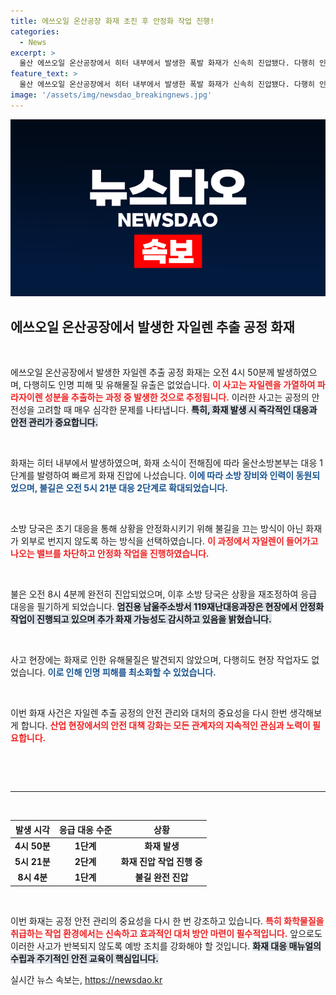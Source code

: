 ```yaml
---
title: 에쓰오일 온산공장 화재 초진 후 안정화 작업 진행!
categories:
  - News
excerpt: >
  울산 에쓰오일 온산공장에서 히터 내부에서 발생한 폭발 화재가 신속히 진압됐다. 다행히 인명 피해와 유해물질 유출은 없었으며, 현재 공정 안정화 작업이 진행 중이다.
feature_text: >
  울산 에쓰오일 온산공장에서 히터 내부에서 발생한 폭발 화재가 신속히 진압됐다. 다행히 인명 피해와 유해물질 유출은 없었으며, 현재 공정 안정화 작업이 진행 중이다.
image: '/assets/img/newsdao_breakingnews.jpg'
---
```


<p><img src="/assets/img/newsdao_breakingnews.jpg" alt="bookingtag 속보" /></p>

<h2 data-ke-size="size26">에쓰오일 온산공장에서 발생한 자일렌 추출 공정 화재</h2>

<p data-ke-size="size16">&nbsp;</p>

<p>에쓰오일 온산공장에서 발생한 자일렌 추출 공정 화재는 오전 4시 50분께 발생하였으며, 다행히도 인명 피해 및 유해물질 유출은 없었습니다. <b><span style="color: #ee2323;">이 사고는 자일렌을 가열하여 파라자이렌 성분을 추출하는 과정 중 발생한 것으로 추정됩니다.</span></b> 이러한 사고는 공정의 안전성을 고려할 때 매우 심각한 문제를 나타냅니다. <b><span style="background-color: #21538527;">특히, 화재 발생 시 즉각적인 대응과 안전 관리가 중요합니다.</span></b> </p>

<p data-ke-size="size16">&nbsp;</p>

<p>화재는 히터 내부에서 발생하였으며, 화재 소식이 전해짐에 따라 울산소방본부는 대응 1단계를 발령하여 빠르게 화재 진압에 나섰습니다. <b><span style="color: #1a5490;">이에 따라 소방 장비와 인력이 동원되었으며, 불길은 오전 5시 21분 대응 2단계로 확대되었습니다.</span></b> </p>

<p data-ke-size="size16">&nbsp;</p>

<p>소방 당국은 초기 대응을 통해 상황을 안정화시키기 위해 불길을 끄는 방식이 아닌 화재가 외부로 번지지 않도록 하는 방식을 선택하였습니다. <b><span style="color: #ee2323;">이 과정에서 자일렌이 들어가고 나오는 밸브를 차단하고 안정화 작업을 진행하였습니다.</span></b> </p>

<p data-ke-size="size16">&nbsp;</p>

<p>불은 오전 8시 4분께 완전히 진압되었으며, 이후 소방 당국은 상황을 재조정하여 응급 대응을 필기하게 되었습니다. <b><span style="background-color: #21538527;">엄진용 남울주소방서 119재난대응과장은 현장에서 안정화 작업이 진행되고 있으며 추가 화재 가능성도 감시하고 있음을 밝혔습니다.</span></b> </p>

<p data-ke-size="size16">&nbsp;</p>

<p>사고 현장에는 화재로 인한 유해물질은 발견되지 않았으며, 다행히도 현장 작업자도 없었습니다. <b><span style="color: #1a5490;">이로 인해 인명 피해를 최소화할 수 있었습니다.</span></b> </p>

<p data-ke-size="size16">&nbsp;</p>

<p>이번 화재 사건은 자일렌 추출 공정의 안전 관리와 대처의 중요성을 다시 한번 생각해보게 합니다. <b><span style="color: #ee2323;">산업 현장에서의 안전 대책 강화는 모든 관계자의 지속적인 관심과 노력이 필요합니다.</span></b> </p>

<p data-ke-size="size16">&nbsp;</p>

<p><br></p>

<hr>

<p><br> </p>

<table style="width:100%">
  <thead>
    <tr>
      <th style="text-align: center;">발생 시각</th>
      <th style="text-align: center;">응급 대응 수준</th>
      <th style="text-align: center;">상황</th>
    </tr>
  </thead>
  <tbody>
    <tr>
      <td style="text-align: center; height: 17px;"><b>4시 50분</b></td>
      <td style="text-align: center; height: 17px;"><b>1단계</b></td>
      <td style="text-align: center; height: 17px;"><b>화재 발생</b></td>
    </tr>
    <tr>
      <td style="text-align: center; height: 17px;"><b>5시 21분</b></td>
      <td style="text-align: center; height: 17px;"><b>2단계</b></td>
      <td style="text-align: center; height: 17px;"><b>화재 진압 작업 진행 중</b></td>
    </tr>
    <tr>
      <td style="text-align: center; height: 17px;"><b>8시 4분</b></td>
      <td style="text-align: center; height: 17px;"><b>1단계</b></td>
      <td style="text-align: center; height: 17px;"><b>불길 완전 진압</b></td>
    </tr>
  </tbody>
</table>

<p data-ke-size="size16">&nbsp;</p>

<p>이번 화재는 공정 안전 관리의 중요성을 다시 한 번 강조하고 있습니다. <b><span style="color: #ee2323;">특히 화학물질을 취급하는 작업 환경에서는 신속하고 효과적인 대처 방안 마련이 필수적입니다.</span></b> 앞으로도 이러한 사고가 반복되지 않도록 예방 조치를 강화해야 할 것입니다. <b><span style="background-color: #21538527;">화재 대응 매뉴얼의 수립과 주기적인 안전 교육이 핵심입니다.</span></b> </p>
실시간 뉴스 속보는, <a href="https://newsdao.kr" rel="dofollow">https://newsdao.kr</a>


